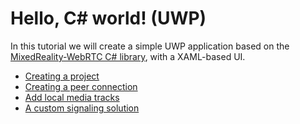 # Hello, C# world! (UWP)

In this tutorial we will create a simple UWP application based on the [MixedReality-WebRTC C# library](xref:Microsoft.MixedReality.WebRTC), with a XAML-based UI.

- [Creating a project](helloworld-cs-setup-uwp.md)
- [Creating a peer connection](helloworld-cs-peerconnection-uwp.md)
- [Add local media tracks](helloworld-cs-mediatracks-uwp.md)
- [A custom signaling solution](helloworld-cs-signaling-uwp.md)
